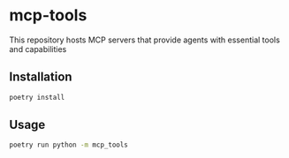 # mcp-tools

This repository hosts MCP servers that provide agents with essential tools and capabilities

## Installation

```bash
poetry install
```

## Usage

```bash
poetry run python -m mcp_tools
```
